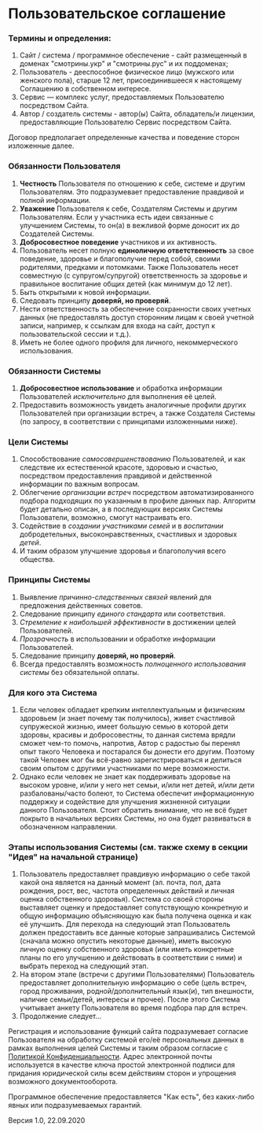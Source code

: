 # Пользовательское соглашение

### Термины и определения:

1. Сайт / система / программное обеспечение - сайт размещенный в доменах "смотрины.укр" и "смотрины.рус" и их поддоменах;
2. Пользователь - дееспособное физическое лицо (мужского или женского пола), старше 12 лет, присоединившееся к настоящему Соглашению в собственном интересе.
3. Сервис — комплекс услуг, предоставляемых Пользователю посредством Сайта.
4. Автор / создатель системы - автор(ы) Сайта, обладатель/и лицензии, предоставляющие Пользователю Сервис посредством Сайта.

Договор предполагает определенные качества и поведение сторон изложенные далее.

### Обязанности Пользователя

1. **Честность** Пользователя по отношению к себе, системе и другим Пользователям. Это подразумевает предоставление правдивой и полной информации.
2. **Уважение** Пользователя к себе, Создателям Системы и другим Пользователям. Если у участника есть идеи связанные с улучшением Системы, то он(а) в вежливой форме доносит их до Создателей Системы.
3. **Добросовестное поведение** участников и их активность.
4. Пользователь несет полную **единоличную ответственность** за свое поведение, здоровье и благополучие перед собой, своими родителями, предками и потомками. Также Пользователь несет совместную (с супругом/супругой) ответственность за здоровье и правильное воспитание общих детей (как минимум до 12 лет).
5. Быть открытыми к новой информации.
6. Следовать принципу **доверяй, но проверяй**.
7. Нести ответственность за обеспечение сохранности своих учетных данных (не предоставлять доступ сторонним лицам к своей учетной записи, например, к ссылкам для входа на сайт, доступ к пользовательской сессии и т.д.).
8. Иметь не более одного профиля для личного, некоммерческого использования.

### Обязанности Системы

1. **Добросовестное использование** и обработка информации Пользователей _исключительно_ для выполнения её целей.
2. Предоставить возможность увидеть аналогичные профили других Пользователей при организации встреч, а также Создателя Системы (по запросу, в соответствии с принципами изложенными ниже).

### Цели Системы

1. Способствование _самосовершенствованию_ Пользователей, и как следствие их естественной красоте, здоровью и счастью, посредством предоставления правдивой и действенной информации по важным вопросам.
2. Облегчение _организации встреч_ посредством автоматизированного подбора подходящих по указанным в профиле данных пар. Алгоритм будет детально описан, а в последующих версиях Системы Пользователи, возможно, смогут настраивать его.
3. Содействие в _создании участниками семей_ и в _воспитании_ добродетельных, высоконравственных, счастливых и здоровых _детей_.
4. И таким образом улучшение здоровья и благополучия всего общества.

### Принципы Системы

1. Выявление _причинно-следственных связей_ явлений для предложения действенных советов.
2. Следование принципу _единого стандарта_ или соответствия.
3. _Стремление к наибольшей эффективности_ в достижении целей Пользователей.
4. _Прозрачность_ в использовании и обработке информации Пользователей.
5. Следование принципу **доверяй, но проверяй**.
6. Всегда предоставлять возможность _полноценного использования системы_ без обязательной оплаты.

### Для кого эта Система

1. Если человек обладает крепким интеллектуальным и физическим здоровьем (и знает почему так получилось), живет счастливой супружеской жизнью, имеет большую семью в которой дети здоровы, красивы и добросовестны, то данная система врядли сможет чем-то помочь, напротив, Автор с радостью бы перенял опыт такого Человека и постарался бы донести его другим. Поэтому такой Человек мог бы всё-равно зарегистрироваться и делиться своим опытом с другими участниками по мере возможности.
2. Однако если человек не знает как поддерживать здоровье на высоком уровне, и/или у него нет семьи, и/или нет детей, и/или дети разбалованы/часто болеют, то Система обеспечит информационную поддержку и содействие для улучшения жизненной ситуации данного Пользователя. Стоит обратить внимание, что не всё будет покрыто в начальных версиях Системы, но она будет развиваться в обозначенном направлении.

### Этапы использования Системы (см. также схему в секции "Идея" на начальной странице)

1. Пользователь предоставляет правдивую информацию о себе такой какой она является на данный момент (эл. почта, пол, дата рождения, рост, вес, частота определенных действий и личная оценка собственного здоровья). Система со своей стороны выставляет оценку и предоставляет сопутствующую конкретную и общую информацию объясняющую как была получена оценка и как её улучшить. Для перехода на следующий этап Пользователь должен предоставить все данные которые запрашивались Системой (сначала можно опустить некоторые данные), иметь высокую личную оценку собственного здоровья (или иметь конкретные планы по его улучшению и действовать в соответствии с ними) и выбрать переход на следующий этап.
2. На втором этапе (встречи с другими Пользователями) Пользователь предоставляет дополнительную информацию о себе (цель встреч, город проживания, родной/дополнительный язык(и), тип внешности, наличие семьи/детей, интересы и прочее). После этого Система учитывает анкету Пользователя во время подбора пар для встреч.
3. Продолжение следует...

Регистрация и использование функций сайта подразумевает согласие Пользователя на обработку системой его/её персональных данных в рамках выполнения целей Системы и таким образом согласие с [Политикой Конфиденциальности](/политика-конфиденциальности). Адрес электронной почты используется в качестве ключа простой электронной подписи для придания юридической силы всем действиям сторон и упрощения возможного документооборота.

Программное обеспечение предоставляется "Как есть", без каких-либо явных или подразумеваемых гарантий.

Версия 1.0, 22.09.2020
